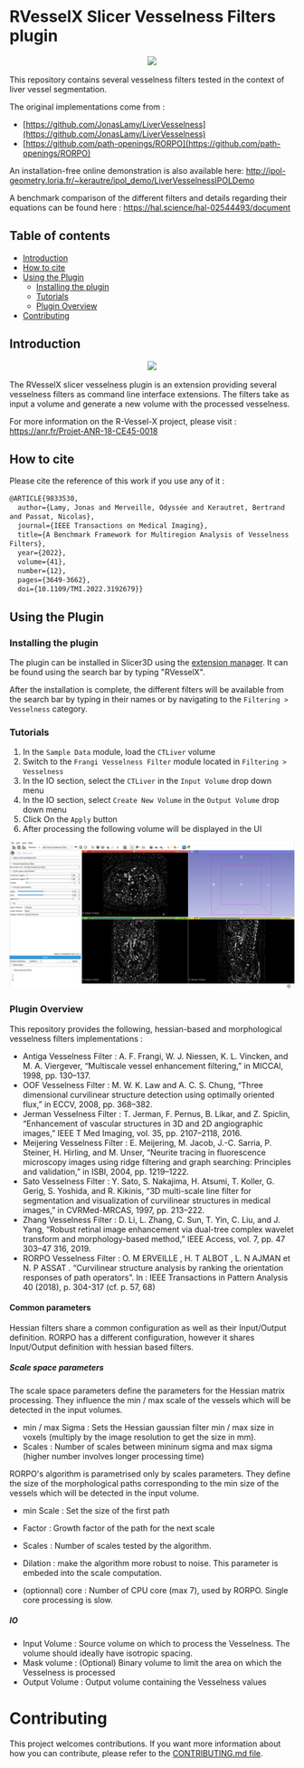 # RVesselX Slicer Vesselness Filters plugin

<div style="text-align:center">
<img class="center" src="https://github.com/R-Vessel-X/SlicerRVXVesselnessFilters/raw/main/Screenshots/RVX_vesselness_example.png"/>
</div>

This repository contains several vesselness filters tested in the context of liver vessel segmentation.

The original implementations come from : 
* [https://github.com/JonasLamy/LiverVesselness](https://github.com/JonasLamy/LiverVesselness)
* [https://github.com/path-openings/RORPO](https://github.com/path-openings/RORPO)

An installation-free online demonstration is also available
here: http://ipol-geometry.loria.fr/~kerautre/ipol_demo/LiverVesselnessIPOLDemo

A benchmark comparison of the different filters and details regarding their equations can be found
here : https://hal.science/hal-02544493/document

## Table of contents

* [Introduction](#Introduction)
* [How to cite](#How-to-cite)
* [Using the Plugin](#Using-the-Plugin)
    * [Installing the plugin](#Installing-the-plugin)
    * [Tutorials](#Tutorials)
    * [Plugin Overview](#Plugin-Overview)
* [Contributing](#Contributing)

## Introduction

<div style="text-align:center">
<img class="center" src="https://github.com/R-Vessel-X/SlicerRVXVesselnessFilters/raw/main/Screenshots/RVXLogo.png"/>
</div>

The RVesselX slicer vesselness plugin is an extension providing several vesselness filters as command line interface extensions.
The filters take as input a volume and generate a new volume with the processed vesselness.

For more information on the R-Vessel-X project, please visit :  
https://anr.fr/Projet-ANR-18-CE45-0018

## How to cite

Please cite the reference of this work if you use any of it :
```
@ARTICLE{9833530,
  author={Lamy, Jonas and Merveille, Odyssée and Kerautret, Bertrand and Passat, Nicolas},
  journal={IEEE Transactions on Medical Imaging}, 
  title={A Benchmark Framework for Multiregion Analysis of Vesselness Filters}, 
  year={2022},
  volume={41},
  number={12},
  pages={3649-3662},
  doi={10.1109/TMI.2022.3192679}}
```

## Using the Plugin

### Installing the plugin

The plugin can be installed in Slicer3D using
the [extension manager](https://slicer.readthedocs.io/en/latest/user_guide/extensions_manager.html#install-extensions).
It can be found using the search bar by typing "RVesselX".

After the installation is complete, the different filters will be available from the search bar by typing in their
names or by navigating to the `Filtering > Vesselness` category.

### Tutorials

1. In the `Sample Data` module, load the `CTLiver` volume
2. Switch to the `Frangi Vesselness Filter` module located in `Filtering > Vesselness`
2. In the IO section, select the `CTLiver` in the `Input Volume` drop down menu
3. In the IO section, select `Create New Volume` in the `Output Volume` drop down menu
4. Click On the `Apply` button
5. After processing the following volume will be displayed in the UI

<div style="text-align:center">
<img class="center" src="https://github.com/R-Vessel-X/SlicerRVXVesselnessFilters/raw/main/Screenshots/RVX_vesselness_tutorial_01.png"/>
</div>

### Plugin Overview

This repository provides the following, hessian-based and morphological vesselness filters implementations :

- Antiga Vesselness Filter : A. F. Frangi, W. J. Niessen, K. L. Vincken, and M. A. Viergever, “Multiscale vessel
  enhancement filtering,” in MICCAI, 1998, pp. 130–137.
- OOF Vesselness Filter : M. W. K. Law and A. C. S. Chung, “Three dimensional curvilinear structure detection using
  optimally oriented flux,” in ECCV, 2008, pp. 368–382.
- Jerman Vesselness Filter : T. Jerman, F. Pernus, B. Likar, and Z. Spiclin, “Enhancement of vascular structures in 3D
  and 2D angiographic images,” IEEE T Med Imaging, vol. 35, pp. 2107–2118, 2016.
- Meijering Vesselness Filter : E. Meijering, M. Jacob, J.-C. Sarria, P. Steiner, H. Hirling, and M. Unser, “Neurite
  tracing in fluorescence microscopy images using ridge filtering and graph searching: Principles and validation,” in
  ISBI, 2004, pp. 1219–1222.
- Sato Vesselness Filter : Y. Sato, S. Nakajima, H. Atsumi, T. Koller, G. Gerig, S. Yoshida, and R. Kikinis, “3D
  multi-scale line filter for segmentation and visualization of curvilinear structures in medical images,” in
  CVRMed-MRCAS, 1997, pp. 213–222.
- Zhang Vesselness Filter : D. Li, L. Zhang, C. Sun, T. Yin, C. Liu, and J. Yang, “Robust retinal image enhancement via
  dual-tree complex wavelet transform and morphology-based method,” IEEE Access, vol. 7, pp. 47 303–47 316, 2019.
- RORPO Vesselness Filter : O. M ERVEILLE , H. T ALBOT , L. N AJMAN et N. P ASSAT . “Curvilinear structure analysis by
ranking the orientation responses of path operators”. In : IEEE Transactions in Pattern
Analysis 40 (2018), p. 304-317 (cf. p. 57, 68)

#### Common parameters

Hessian filters share a common configuration as well as their Input/Output definition.
RORPO has a different configuration, however it shares Input/Output definition with hessian based filters.

##### Scale space parameters

The scale space parameters define the parameters for the Hessian matrix processing.
They influence the min / max scale of the vessels which will be detected in the input volumes.

* min / max Sigma : Sets the Hessian gaussian filter min / max size in voxels (multiply by the image resolution to get the size in mm).
* Scales : Number of scales between mininum sigma and max sigma (higher number involves longer processing time)

RORPO's algorithm is parametrised only by scales parameters.
They define the size of the morphological paths corresponding to the min size of the vessels which will be detected in the input volume.

* min Scale : Set the size of the first path
* Factor : Growth factor of the path for the next scale
* Scales : Number of scales tested by the algorithm.
* Dilation : make the algorithm more robust to noise. This parameter is embeded into the scale computation. 

* (optionnal) core : Number of CPU core (max 7), used by RORPO. Single core processing is slow.

##### IO

* Input Volume : Source volume on which to process the Vesselness. The volume should ideally have isotropic spacing.
* Mask volume : (Optional) Binary volume to limit the area on which the Vesselness is processed
* Output Volume : Output volume containing the Vesselness values

# Contributing

This project welcomes contributions. If you want more information about how you can contribute, please refer to
the [CONTRIBUTING.md file](CONTRIBUTING.md).

